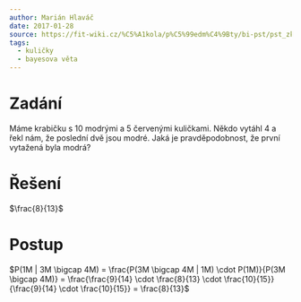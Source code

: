 ```yaml
---
author: Marián Hlaváč
date: 2017-01-28
source: https://fit-wiki.cz/%C5%A1kola/p%C5%99edm%C4%9Bty/bi-pst/pst_zkou%C5%A1ka_2016-01-13
tags:
  - kuličky
  - bayesova věta
---
```


# Zadání

Máme krabičku s 10 modrými a 5 červenými kuličkami. Někdo vytáhl 4 a řekl nám,
že poslední dvě jsou modré. Jaká je pravděpodobnost, že první vytažená byla modrá?

# Řešení

$\frac{8}{13}$

# Postup

$P(1M | 3M \bigcap 4M) = \frac{P(3M \bigcap 4M | 1M) \cdot P(1M)}{P(3M \bigcap 4M)}
= \frac{\frac{9}{14} \cdot \frac{8}{13} \cdot \frac{10}{15}}{\frac{9}{14} \cdot \frac{10}{15}} = \frac{8}{13}$
